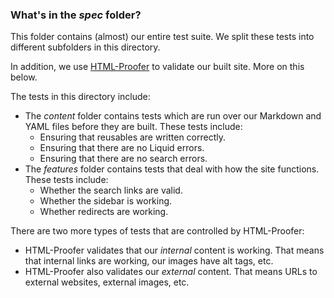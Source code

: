 ### What's in the *spec* folder?

This folder contains (almost) our entire test suite. We split these tests into different subfolders in this directory.

In addition, we use [HTML-Proofer](https://github.com/gjtorikian/html-proofer) to validate our built site. More on this below.

The tests in this directory include:

* The *content* folder contains tests which are run over our Markdown and YAML files before they are built. These tests include:
  * Ensuring that reusables are written correctly.
  * Ensuring that there are no Liquid errors.
  * Ensuring that there are no search errors.
* The *features* folder contains tests that deal with how the site functions. These tests include:
  * Whether the search links are valid.
  * Whether the sidebar is working.
  * Whether redirects are working.

There are two more types of tests that are controlled by HTML-Proofer:

* HTML-Proofer validates that our *internal* content is working. That means that internal links are working, our images have alt tags, etc.
* HTML-Proofer also validates our *external* content. That means URLs to external websites, external images, etc.
